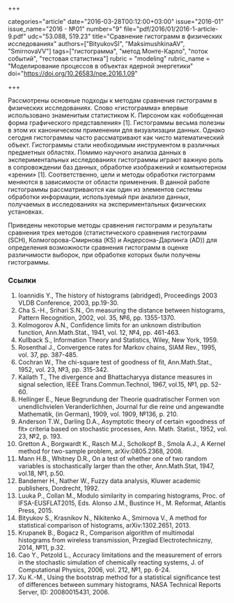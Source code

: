 +++

categories="article"
date="2016-03-28T00:12:00+03:00"
issue="2016-01"
issue_name="2016 - №01"
number="9"
file="pdf/2016/01/2016-1-article-9.pdf"
udc="53.088, 519.23"
title="Сравнение гистограмм в физических исследованиях"
authors=["BityukovSI", "MaksimushkinaAV", "SmirnovaVV"]
tags=["гистограмма", "метод Монте-Карло", "поток событий", "тестовая статистика"]
rubric = "modeling"
rubric_name = "Моделирование процессов в объектах ядерной энергетики"
doi="https://doi.org/10.26583/npe.2016.1.09"

+++

Рассмотрены основные подходы к методам сравнения гистограмм в физических исследованиях. Слово «гистограмма» впервые использовано знаменитым статистиком К. Пирсоном как «обобщенная форма графического представления» [1]. Гистограммы весьма полезны в этом их каноническом применении для визуализации данных. Однако сегодня гистограммы часто рассматривают как чисто математический объект. Гистограммы стали необходимым инструментом в различных предметных областях. Помимо научного анализа данных в экспериментальных исследованиях гистограммы играют важную роль в сопровождении баз данных, обработке изображений и компьютерном «зрении» [1]. Соответственно, цели и методы обработки гистограмм меняются в зависимости от области применения. В данной работе гистограммы рассматриваются как один из элементов системы обработки информации, используемый при анализе данных, получаемых в исследованиях на экспериментальных физических установках.

Приведены некоторые методы сравнения гистограмм и результаты сравнения трех методов (статистического сравнения гистограмм (SCH), Колмогорова-Смирнова (KS) и Андерсона-Дарлинга (AD)) для определения возможности сравнения гистограмм в оценке различимости выборок, при обработке которых были получены гистограммы.

### Ссылки

1. Ioannidis Y., The history of histograms (abridged), Proceedings 2003 VLDB Conference, 2003, pp.19-30.
2. Cha S.-H., Srihari S.N., On measuring the distance between histograms, Pattern Recognition, 2002, vol. 35, №6, pp. 1355-1370.
3. Kolmogorov A.N., Confidence limits for an unknown distribution function, Ann.Math.Stat., 1941, vol. 12, №4, pp. 461-463.
4. Kullback S., Information Theory and Statistics, Wiley, New York, 1959.
5. Rosenthal J., Convergence rates for Markov chains, SIAM Rev., 1995, vol. 37, pp. 387-485.
6. Cochran W., The chi-square test of goodness of fit, Ann.Math.Stat., 1952, vol. 23, №3, pp. 315-342.
7. Kailath T., The divergence and Bhattacharyya distance measures in signal selection, IEEE Trans.Commun.Technol, 1967, vol.15, №1, pp. 52-60.
8. Hellinger E., Neue Begrundung der Theorie quadratischer Formen von unendlichvielen Veranderlichhen, Journal fur die reine und angewandte Mathematik, (in German), 1909, vol. 1909, №136, p. 210.
9. Anderson T.W., Darling D.A., Asymptotic theory of certain «goodness of fit» criteria based on stochastic processes, Ann. Math. Statist., 1952, vol. 23, №2, p. 193.
10. Gretton A., Borgwardt K., Rasch M.J., Scholkopf B., Smola A.J., A Kernel method for two-sample problem, arXiv:0805.2368, 2008.
11. Mann H.B., Whitney D.R., On a test of whether one of two random variables is stochastically larger than the other, Ann.Math.Stat, 1947, vol.18, №1, p.50.
12. Bandemer H., Nather W., Fuzzy data analysis, Kluwer academic publishers, Dordrecht, 1992.
13. Luuka P., Collan M., Modulo similarity in comparing histograms, Proc. of IFSA-EUSFLAT2015, Eds. Alonso J.M., Bustince H., M. Reformat, Atlantis Press, 2015.
14. Bityukov S., Krasnikov N., Nikitenko A., Smirnova V., A method for statistical comparison of histograms, arXiv:1302.2651, 2013.
15. Krupanek B., Bogacz R., Comparison algorithm of multimodal histograms from wireless transmission, Przeglad Electrotechniczny, 2014, №11, p.32.
16. Cao Y., Petzold L., Accuracy limitations and the measurement of errors in the stochastic simulation of chemically reacting systems, J. of Computational Physics, 2006, vol. 212, №1, pp. 6-24.
17. Xu K.-M., Using the bootstrap method for a statistical significance test of differences between summary histograms, NASA Technical Reports Server, ID: 20080015431, 2006.